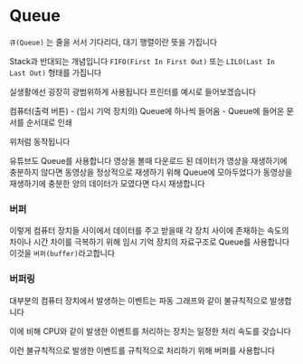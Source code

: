 # Queue

`큐(Queue)` 는 줄을 서서 기다리다, 대기 행렬이란 뜻을 가집니다

Stack과 반대되는 개념입니다 `FIFO(First In First Out)` 또는 `LILO(Last In Last Out)` 형태를 가집니다

실생활에선 굉장히 광범위하게 사용됩니다 프린터를 예시로 들어보겠습니다

컴퓨터(출력 버튼) - (임시 기억 장치의) Queue에 하나씩 들어옴 - Queue에 들어온 문서를 순서대로 인쇄

위처럼 동작됩니다

유튜브도 Queue를 사용합니다 영상을 볼때 다운로드 된 데이터가 영상을 재생하기에 충분하지 않다면 동영상을 정상적으로 재생하기 위해 Queue에 모아두었다가 동영상을 재생하기에 충분한 양의 데이터가 모였다면 다시 재생합니다

### 버퍼

이렇게 컴퓨터 장치들 사이에서 데이터를 주고 받을때 각 장치 사이에 존재하는 속도의 차이나 시간 차이를 극복하기 위해 임시 기억 장치의 자료구조로 Queue를 사용합니다 이것을 `버퍼(buffer)`라고합니다

### 버퍼링

대부분의 컴퓨터 장치에서 발생하는 이벤트는 파동 그래프와 같이 불규칙적으로 발생합니다

이에 비해 CPU와 같이 발생한 이벤트를 처리하는 장치는 일정한 처리 속도를 갖습니다

이런 불규칙적으로 발생한 이벤트를 규칙적으로 처리하기 위해 버퍼를 사용합니다
